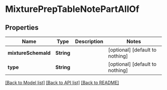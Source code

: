 # MixturePrepTableNotePartAllOf


## Properties
Name | Type | Description | Notes
------------ | ------------- | ------------- | -------------
**mixtureSchemaId** | **String** |  | [optional] [default to nothing]
**type** | **String** |  | [optional] [default to nothing]


[[Back to Model list]](../README.md#models) [[Back to API list]](../README.md#api-endpoints) [[Back to README]](../README.md)


